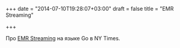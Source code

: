 +++
date = "2014-07-10T19:28:07+03:00"
draft = false
title = "EMR Streaming"

+++

<p>Про&nbsp;<a href="http://open.blogs.nytimes.com/2014/07/10/emr-streaming-in-go/">EMR Streaming</a> на&nbsp;языке Go в NY Times.</p>

